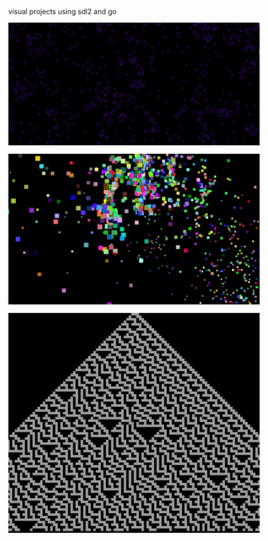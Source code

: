 visual projects using sdl2 and go 

![gol](images/gol.png)

![bouncing box](images/bb.png)

![rule 80 1D cellulare automaton](images/ca.png)